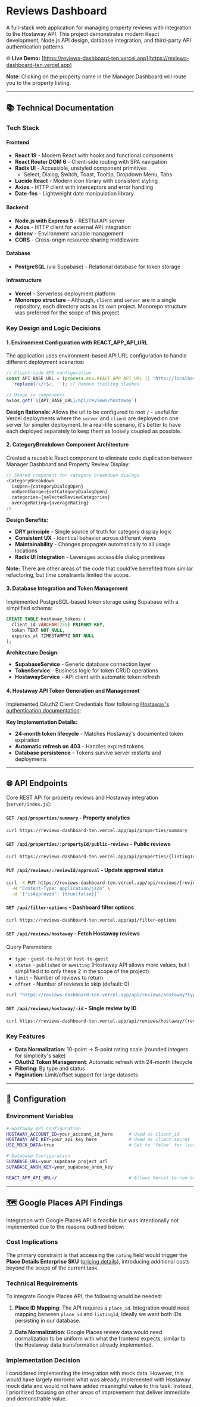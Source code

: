 # Reviews Dashboard

A full-stack web application for managing property reviews with integration to the Hostaway API. This project demonstrates modern React development, Node.js API design, database integration, and third-party API authentication patterns.

🌐 **Live Demo:** [https://reviews-dashboard-ten.vercel.app](https://reviews-dashboard-ten.vercel.app)

**Note**: Clicking on the property name in the Manager Dashboard will route you to the property listing.

---

## 📚 Technical Documentation

### Tech Stack

#### Frontend
- **React 19** - Modern React with hooks and functional components
- **React Router DOM 6** - Client-side routing with SPA navigation
- **Radix UI** - Accessible, unstyled component primitives
  - Select, Dialog, Switch, Toast, Tooltip, Dropdown Menu, Tabs
- **Lucide React** - Modern icon library with consistent styling
- **Axios** - HTTP client with interceptors and error handling
- **Date-fns** - Lightweight date manipulation library

#### Backend
- **Node.js with Express 5** - RESTful API server
- **Axios** - HTTP client for external API integration
- **dotenv** - Environment variable management
- **CORS** - Cross-origin resource sharing middleware

#### Database
- **PostgreSQL** (via Supabase) - Relational database for token storage

#### Infrastructure
- **Vercel** - Serverless deployment platform
- **Monorepo structure** - Although, `client` and `server` are in a single repository, each directory acts as its own project. Monorepo structure was preferred for the scope of this project.

### Key Design and Logic Decisions

#### 1. Environment Configuration with REACT_APP_API_URL

The application uses environment-based API URL configuration to handle different deployment scenarios:

```javascript
// Client-side API configuration
const API_BASE_URL = (process.env.REACT_APP_API_URL || 'http://localhost:3001')
  .replace(/\/+$/, ''); // Remove trailing slashes

// Usage in components
axios.get(`${API_BASE_URL}/api/reviews/hostaway`)
```

**Design Rationale:** Allows the url to be configured to root `/` - useful for Vercel deployments where the `server` and `client` are deployed on one server for simpler deployment. In a real-life scenario, it's better to have each deployed separately to keep them as loosely coupled as possible.

#### 2. CategoryBreakdown Component Architecture

Created a reusable React component to eliminate code duplication between Manager Dashboard and Property Review Display:

```javascript
// Shared component for category breakdown dialogs
<CategoryBreakdown 
  isOpen={categoryDialogOpen}
  onOpenChange={setCategoryDialogOpen}
  categories={selectedReviewCategories}
  averageRating={averageRating}
/>
```

**Design Benefits:**
- **DRY principle** - Single source of truth for category display logic
- **Consistent UX** - Identical behavior across different views
- **Maintainability** - Changes propagate automatically to all usage locations
- **Radix UI integration** - Leverages accessible dialog primitives
  
**Note:** There are other areas of the code that could've benefited from similar refactoring, but time constraints limited the scope.

#### 3. Database Integration and Token Management

Implemented PostgreSQL-based token storage using Supabase with a simplified schema:

```sql
CREATE TABLE hostaway_tokens (
  client_id VARCHAR(255) PRIMARY KEY,
  token TEXT NOT NULL,
  expires_at TIMESTAMPTZ NOT NULL
);
```

**Architecture Design:**
- **SupabaseService** - Generic database connection layer
- **TokenService** - Business logic for token CRUD operations  
- **HostawayService** - API client with automatic token refresh

#### 4. Hostaway API Token Generation and Management

Implemented OAuth2 Client Credentials flow following [Hostaway's authentication documentation](https://api.hostaway.com/documentation#working-with-authorization-token):

**Key Implementation Details:**
- **24-month token lifecycle** - Matches Hostaway's documented token expiration
- **Automatic refresh on 403** - Handles expired tokens
- **Database persistence** - Tokens survive server restarts and deployments

---

## 🌐 API Endpoints

Core REST API for property reviews and Hostaway integration (`server/index.js`):

#### `GET /api/properties/summary` - Property analytics
```bash
curl https://reviews-dashboard-ten.vercel.app/api/properties/summary
```

#### `GET /api/properties/:propertyId/public-reviews` - Public reviews
```bash
curl https://reviews-dashboard-ten.vercel.app/api/properties/{listingId}/public-reviews
```

#### `PUT /api/reviews/:reviewId/approval` - Update approval status
```bash
curl -X PUT https://reviews-dashboard-ten.vercel.app/api/reviews/{reviewId}/approval \
  -H "Content-Type: application/json" \
  -d '{"isApproved": {true|false}}'
```

#### `GET /api/filter-options` - Dashboard filter options
```bash
curl https://reviews-dashboard-ten.vercel.app/api/filter-options
```

#### `GET /api/reviews/hostaway` - Fetch Hostaway reviews
Query Parameters:
- `type` - `guest-to-host` or `host-to-guest`
- `status` - `published` or `awaiting` (Hostaway API allows more values, but I simplified it to only these 2 in the scope of the project)
- `limit` - Number of reviews to return
- `offset` - Number of reviews to skip (default: 0)
```bash
curl "https://reviews-dashboard-ten.vercel.app/api/reviews/hostaway?type=guest-to-host&limit=10"
```

#### `GET /api/reviews/hostaway/:id` - Single review by ID
```bash
curl https://reviews-dashboard-ten.vercel.app/api/reviews/hostaway/{reviewId}
```

### Key Features
- **Data Normalization**: 10-point → 5-point rating scale (rounded integers for simplicity's sake)
- **OAuth2 Token Management**: Automatic refresh with 24-month lifecycle
- **Filtering**: By type and status
- **Pagination**: Limit/offset support for large datasets

---

## 🔧 Configuration

### Environment Variables

```bash
# Hostaway API Configuration
HOSTAWAY_ACCOUNT_ID=your_account_id_here      # Used as client_id
HOSTAWAY_API_KEY=your_api_key_here            # Used as client_secret
USE_MOCK_DATA=true                            # Set to 'false' for live API

# Database Configuration
SUPABASE_URL=your_supabase_project_url
SUPABASE_ANON_KEY=your_supabase_anon_key

REACT_APP_API_URL=/                           # Allows Vercel to run both client and server on same domain
```
---
## 🗺️ Google Places API Findings

Integration with Google Places API is feasible but was intentionally not implemented due to the reasons outlined below:

### Cost Implications
The primary constraint is that accessing the `rating` field would trigger the **Place Details Enterprise SKU** ([pricing details](https://developers.google.com/maps/billing-and-pricing/sku-details#place-details-ent-sku)), introducing additional costs beyond the scope of the current task.

### Technical Requirements
To integrate Google Places API, the following would be needed:

1. **Place ID Mapping**: The API requires a `place_id`. Integration would need mapping between `place_id` and `listingId`; Ideally we want both IDs persisting in our database.

2. **Data Normalization**: Google Places review data would need normalization to be uniform with what the frontend expects, similar to the Hostaway data transformation already implemented.

### Implementation Decision
I considered implementing the integration with mock data. However, this would have largely mirrored what was already implemented with Hostaway mock data and would not have added meaningful value to this task. Instead, I prioritized focusing on other areas of improvement that deliver immediate and demonstrable value.
